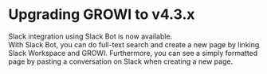 # Upgrading GROWI to v4.3.x

Slack integration using Slack Bot is now available.  
With Slack Bot, you can do full-text search and create a new page by linking Slack Workspace and GROWI. Furthermore, you can see a simply formatted page by pasting a conversation on Slack when creating a new page.


<!-- TODO bot manual が master に merged されたら記述する -->
<!-- See [here](../../). -->
